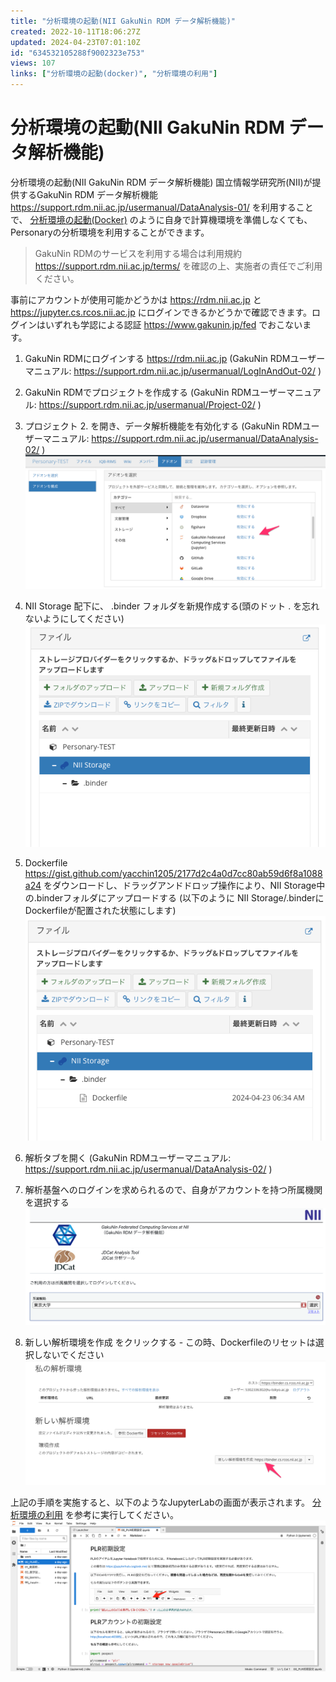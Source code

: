 ```yaml
---
title: "分析環境の起動(NII GakuNin RDM データ解析機能)"
created: 2022-10-11T18:06:27Z
updated: 2024-04-23T07:01:10Z
id: "634532105288f9002323e753"
views: 107
links: ["分析環境の起動(docker)", "分析環境の利用"]
---
```


# 分析環境の起動(NII GakuNin RDM データ解析機能)

分析環境の起動(NII GakuNin RDM データ解析機能)
国立情報学研究所(NII)が提供するGakuNin RDM データ解析機能 <https://support.rdm.nii.ac.jp/usermanual/DataAnalysis-01/> を利用することで、 [分析環境の起動(Docker)](分析環境の起動(Docker).md) のように自身で計算機環境を準備しなくても、Personaryの分析環境を利用することができます。

> GakuNin RDMのサービスを利用する場合は利用規約 https://support.rdm.nii.ac.jp/terms/ を確認の上、実施者の責任でご利用ください。

事前にアカウントが使用可能かどうかは <https://rdm.nii.ac.jp> と <https://jupyter.cs.rcos.nii.ac.jp> にログインできるかどうかで確認できます。ログインはいずれも学認による認証 <https://www.gakunin.jp/fed> でおこないます。

1. GakuNin RDMにログインする <https://rdm.nii.ac.jp>  (GakuNin RDMユーザーマニュアル: <https://support.rdm.nii.ac.jp/usermanual/LogInAndOut-02/> )
2. GakuNin RDMでプロジェクトを作成する (GakuNin RDMユーザーマニュアル: <https://support.rdm.nii.ac.jp/usermanual/Project-02/> )
3. プロジェクト 2. を開き、データ解析機能を有効化する (GakuNin RDMユーザーマニュアル: <https://support.rdm.nii.ac.jp/usermanual/DataAnalysis-02/> )
![](images/6626d8c56605de002572df1f.png)

4. NII Storage 配下に、 .binder フォルダを新規作成する(頭のドット . を忘れないようにしてください)
![](images/6626d7d6729503002497ff66.png)

5. Dockerfile <https://gist.github.com/yacchin1205/2177d2c4a0d7cc80ab59d6f8a1088a24> をダウンロードし、ドラッグアンドドロップ操作により、NII Storage中の.binderフォルダにアップロードする (以下のように NII Storage/.binderにDockerfileが配置された状態にします)
![](images/6626d86edcc8bd00254adfe0.png)

6. 解析タブを開く (GakuNin RDMユーザーマニュアル: <https://support.rdm.nii.ac.jp/usermanual/DataAnalysis-02/> )
7. 解析基盤へのログインを求められるので、自身がアカウントを持つ所属機関を選択する
![](images/6626d95ea55db500232407ce.png)

8. 新しい解析環境を作成 をクリックする - この時、Dockerfileのリセットは選択しないでください
![](images/6626de23737b2b0025644402.png)


上記の手順を実施すると、以下のようなJupyterLabの画面が表示されます。 [分析環境の利用](分析環境の利用.md) を参考に実行してください。
![](images/63456d0fd29fca0020464f20.png)

